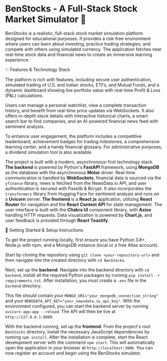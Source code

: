 # BenStocks - A Full-Stack Stock Market Simulator 🚀

BenStocks is a realistic, full-stack stock market simulation platform designed for educational purposes. It provides a risk-free environment where users can learn about investing, practice trading strategies, and compete with others using simulated currency. The application fetches near real-time stock data and financial news to create an immersive learning experience.

✨ Features & Technology Stack

The platform is rich with features, including secure user authentication, simulated trading of U.S. and Indian stocks, ETFs, and Mutual Funds, and a dynamic dashboard showing live portfolio value with real-time Profit & Loss (P&L) calculations.

Users can manage a personal watchlist, view a complete transaction history, and benefit from real-time price updates via WebSockets. It also offers in-depth stock details with interactive historical charts, a smart search bar to find companies, and an AI-powered financial news feed with sentiment analysis.

To enhance user engagement, the platform includes a competitive leaderboard, achievement badges for trading milestones, a comprehensive learning center, and a handy financial glossary. For administrative purposes, a dividend simulation tool is also available.

The project is built with a modern, asynchronous-first technology stack. **The backend** is powered by Python's **FastAPI** framework, using **MongoDB** as the database with the asynchronous **Motor** driver. Real-time communication is handled by **WebSockets**, financial data is sourced via the `yfinance` library, news is fetched from the NewsData.io API, and user authentication is secured with Passlib & Bcrypt. It also incorporates the `transformers` library from Hugging Face for sentiment analysis and runs on a **Uvicorn** server. **The frontend** is a **React.js** application, utilizing **React Router** for navigation and the **React Context API** for state management. The user interface is built with the **Chakra UI** component library, with **Axios** handling HTTP requests. Data visualization is powered by **Chart.js**, and user feedback is provided through **React Toastify**.

🏁 Getting Started & Setup Instructions

To get the project running locally, first ensure you have Python 3.8+, Node.js with npm, and a MongoDB instance (local or a free Atlas account).

Start by cloning the repository using `git clone <your-repository-url>` and then navigate into the created directory with `cd BenStocks`.

Next, set up the **backend**. Navigate into the backend directory with `cd backend`, install all the required Python packages by running `pip install -r requirements.txt`. After installation, you must create a `.env` file in the `backend` directory.

This file should contain your `MONGO_URI="your_mongodb_connection_string"` and your `NEWSDATA_API_KEY="your_newsdata.io_api_key"`. With the environment configured, you can start the backend server by running `uvicorn app:app --reload`. The API will then be live at `http://127.0.0.1:8000`.

With the backend running, set up the **frontend**. From the project's root `BenStocks` directory, install the necessary JavaScript dependencies by running `npm install`. After the installation is complete, start the React development server with the command `npm start`. This will automatically open the application in your browser at `http://localhost:3000`. You can now register an account and begin using the BenStocks simulator.